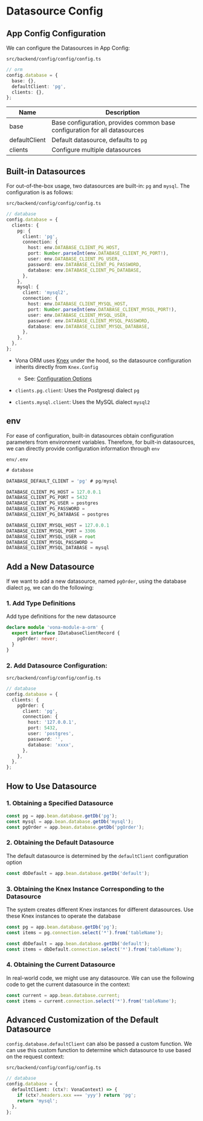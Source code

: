 # Datasource Config

## App Config Configuration

We can configure the Datasources in App Config:

`src/backend/config/config/config.ts`

``` typescript
// orm
config.database = {
  base: {},
  defaultClient: 'pg',
  clients: {},
};
```

|Name|Description|
|--|--|
|base|Base configuration, provides common base configuration for all datasources|
|defaultClient|Default datasource, defaults to `pg`|
|clients|Configure multiple datasources|

## Built-in Datasources

For out-of-the-box usage, two datasources are built-in: `pg` and `mysql`. The configuration is as follows:

`src/backend/config/config/config.ts`

``` typescript
// database
config.database = {
  clients: {
    pg: {
      client: 'pg',
      connection: {
        host: env.DATABASE_CLIENT_PG_HOST,
        port: Number.parseInt(env.DATABASE_CLIENT_PG_PORT!),
        user: env.DATABASE_CLIENT_PG_USER,
        password: env.DATABASE_CLIENT_PG_PASSWORD,
        database: env.DATABASE_CLIENT_PG_DATABASE,
      },
    },
    mysql: {
      client: 'mysql2',
      connection: {
        host: env.DATABASE_CLIENT_MYSQL_HOST,
        port: Number.parseInt(env.DATABASE_CLIENT_MYSQL_PORT!),
        user: env.DATABASE_CLIENT_MYSQL_USER,
        password: env.DATABASE_CLIENT_MYSQL_PASSWORD,
        database: env.DATABASE_CLIENT_MYSQL_DATABASE,
      },
    },
  },
};
```

* Vona ORM uses [Knex](https://knexjs.org/) under the hood, so the datasource configuration inherits directly from `Knex.Config`
  - See: [Configuration Options](https://knexjs.org/guide/#configuration-options)

* `clients.pg.client`: Uses the Postgresql dialect `pg`
* `clients.mysql.client`: Uses the MySQL dialect `mysql2`

## env

For ease of configuration, built-in datasources obtain configuration parameters from environment variables. Therefore, for built-in datasources, we can directly provide configuration information through `env`

`env/.env`

``` typescript
# database

DATABASE_DEFAULT_CLIENT = 'pg' # pg/mysql

DATABASE_CLIENT_PG_HOST = 127.0.0.1
DATABASE_CLIENT_PG_PORT = 5432
DATABASE_CLIENT_PG_USER = postgres
DATABASE_CLIENT_PG_PASSWORD = 
DATABASE_CLIENT_PG_DATABASE = postgres

DATABASE_CLIENT_MYSQL_HOST = 127.0.0.1
DATABASE_CLIENT_MYSQL_PORT = 3306
DATABASE_CLIENT_MYSQL_USER = root
DATABASE_CLIENT_MYSQL_PASSWORD = 
DATABASE_CLIENT_MYSQL_DATABASE = mysql
```

## Add a New Datasource

If we want to add a new datasource, named `pgOrder`, using the database dialect `pg`, we can do the following:

### 1. Add Type Definitions

Add type definitions for the new datasource

``` typescript
declare module 'vona-module-a-orm' {
  export interface IDatabaseClientRecord {
    pgOrder: never;
  }
}
```

### 2. Add Datasource Configuration:

`src/backend/config/config/config.ts`

``` typescript
// database
config.database = {
  clients: {
    pgOrder: {
      client: 'pg',
      connection: {
        host: '127.0.0.1',
        port: 5432,
        user: 'postgres',
        password: '',
        database: 'xxxx',
      },
    },
  },
};
```

## How to Use Datasource

### 1. Obtaining a Specified Datasource

``` typescript
const pg = app.bean.database.getDb('pg');
const mysql = app.bean.database.getDb('mysql');
const pgOrder = app.bean.database.getDb('pgOrder');
```

### 2. Obtaining the Default Datasource

The default datasource is determined by the `defaultClient` configuration option

``` typescript
const dbDefault = app.bean.database.getDb('default');
```

### 3. Obtaining the Knex Instance Corresponding to the Datasource

The system creates different Knex instances for different datasources. Use these Knex instances to operate the database

``` typescript
const pg = app.bean.database.getDb('pg');
const items = pg.connection.select('*').from('tableName');

const dbDefault = app.bean.database.getDb('default');
const items = dbDefault.connection.select('*').from('tableName');
```

### 4. Obtaining the Current Datasource

In real-world code, we might use any datasource. We can use the following code to get the current datasource in the context:

``` typescript
const current = app.bean.database.current;
const items = current.connection.select('*').from('tableName');
```

## Advanced Customization of the Default Datasource

`config.database.defaultClient` can also be passed a custom function. We can use this custom function to determine which datasource to use based on the request context:

`src/backend/config/config/config.ts`

``` typescript
// database
config.database = {
  defaultClient: (ctx?: VonaContext) => {
    if (ctx?.headers.xxx === 'yyy') return 'pg';
    return 'mysql';
  },
};
```
